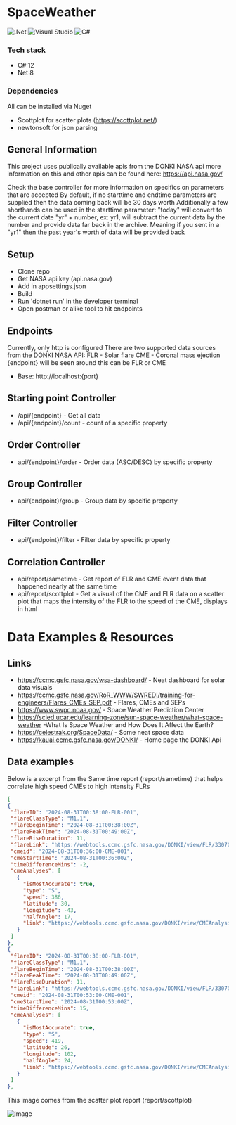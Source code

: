 # SpaceWeather
![.Net](https://img.shields.io/badge/.NET-5C2D91?style=for-the-badge&logo=.net&logoColor=white) ![Visual Studio](https://img.shields.io/badge/Visual%20Studio-5C2D91.svg?style=for-the-badge&logo=visual-studio&logoColor=white) ![C#](https://img.shields.io/badge/c%23-%23239120.svg?style=for-the-badge&logo=csharp&logoColor=white)
  ### Tech stack
  - C# 12
  - Net 8
  
  ### Dependencies 
  All can be installed via Nuget
  - Scottplot for scatter plots (https://scottplot.net/) 
  - newtonsoft for json parsing
    
## General Information 
This project uses publically available apis from the DONKI NASA api 
more information on this and other apis can be found here: https://api.nasa.gov/

Check the base controller for more information on specifics on parameters that are accepted
By default, if no starttime and endtime parameters are supplied then the data coming back will be 30 days worth 
Additionally a few shorthands can be used in the starttime parameter:
"today" will convert to the current date
"yr" + number, ex: yr1,  will subtract the current data by the number and provide data far back in the archive.  Meaning if you sent in a "yr1" then the past year's worth of data
will be provided back


## Setup

- Clone repo
- Get NASA api key (api.nasa.gov)
- Add in appsettings.json
- Build
- Run 'dotnet run' in the developer terminal
- Open postman or alike tool to hit endpoints


## Endpoints
Currently, only http is configured
There are two supported data sources from the DONKI NASA API:
FLR - Solar flare
CME - Coronal mass ejection
{endpoint} will be seen around this can be FLR or CME 

- Base: http://localhost:{port}
## Starting point Controller
- /api/{endpoint} - Get all data
- /api/{endpoint}/count - count of a specific property
  
## Order Controller
- api/{endpoint}/order - Order data (ASC/DESC) by specific property

## Group Controller 
- api/{endpoint}/group  - Group data by specific property

## Filter Controller 
- api/{endpoint}/filter - Filter data by specific property

## Correlation Controller
- api/report/sametime  - Get report of FLR and CME event data that happened nearly at the same time
- api/report/scottplot  - Get a visual of the CME and FLR data on a scatter plot that maps the intensity of the FLR to the speed of the CME, displays in html


# Data Examples & Resources 
 ## Links
 - https://ccmc.gsfc.nasa.gov/wsa-dashboard/ - Neat dashboard for solar data visuals 
 - https://ccmc.gsfc.nasa.gov/RoR_WWW/SWREDI/training-for-engineers/Flares_CMEs_SEP.pdf - Flares, CMEs and SEPs
 - https://www.swpc.noaa.gov/ - Space Weather Prediction Center
 - https://scied.ucar.edu/learning-zone/sun-space-weather/what-space-weather -What Is Space Weather and How Does It Affect the Earth?
 - https://celestrak.org/SpaceData/ - Some neat space data
 - https://kauai.ccmc.gsfc.nasa.gov/DONKI/ - Home page the DONKI Api


## Data examples

Below is a excerpt from the Same time report (report/sametime) that helps correlate high speed CMEs to high intensity FLRs 
   ```json
  [
  {
    "flareID": "2024-08-31T00:38:00-FLR-001",
    "flareClassType": "M1.1",
    "flareBeginTime": "2024-08-31T00:38:00Z",
    "flarePeakTime": "2024-08-31T00:49:00Z",
    "flareRiseDuration": 11,
    "flareLink": "https://webtools.ccmc.gsfc.nasa.gov/DONKI/view/FLR/33070/-1",
    "cmeid": "2024-08-31T00:36:00-CME-001",
    "cmeStartTime": "2024-08-31T00:36:00Z",
    "timeDifferenceMins": -2,
    "cmeAnalyses": [
      {
        "isMostAccurate": true,
        "type": "S",
        "speed": 386,
        "latitude": 30,
        "longitude": -43,
        "halfAngle": 17,
        "link": "https://webtools.ccmc.gsfc.nasa.gov/DONKI/view/CMEAnalysis/33082/-1"
      }
    ]
  },
  {
    "flareID": "2024-08-31T00:38:00-FLR-001",
    "flareClassType": "M1.1",
    "flareBeginTime": "2024-08-31T00:38:00Z",
    "flarePeakTime": "2024-08-31T00:49:00Z",
    "flareRiseDuration": 11,
    "flareLink": "https://webtools.ccmc.gsfc.nasa.gov/DONKI/view/FLR/33070/-1",
    "cmeid": "2024-08-31T00:53:00-CME-001",
    "cmeStartTime": "2024-08-31T00:53:00Z",
    "timeDifferenceMins": 15,
    "cmeAnalyses": [
      {
        "isMostAccurate": true,
        "type": "S",
        "speed": 419,
        "latitude": 26,
        "longitude": 102,
        "halfAngle": 24,
        "link": "https://webtools.ccmc.gsfc.nasa.gov/DONKI/view/CMEAnalysis/33078/-1"
      }
    ]
  },
   ```
This image comes from the scatter plot report (report/scottplot)  

![image](https://github.com/user-attachments/assets/7c93ee2e-eea0-43e3-a72f-a02d95a489f7)



